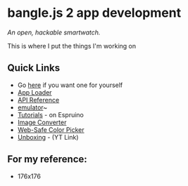 # bangle.js 2 app development

_An open, hackable smartwatch._

This is where I put the things I'm working on

## Quick Links

- Go [here](https://shop.espruino.com/banglejs2) if you want one for yourself
- [App Loader](https://elykittytee.github.io/BangleApps/)
- [API Reference](https://www.espruino.com/Reference#software)
- [emulator](https://www.espruino.com/ide/?emulator)~
- [Tutorials](https://www.espruino.com/Bangle.js2#tutorials) - on Espruino
- [Image Converter](https://www.espruino.com/Image+Converter)
- [Web-Safe Color Picker](https://www.w3schools.com/colors/colors_picker.asp)
- [Unboxing](https://www.youtube.com/watch?v=EfwjPPZNKJc) - (YT Link)

## For my reference:
- 176x176

